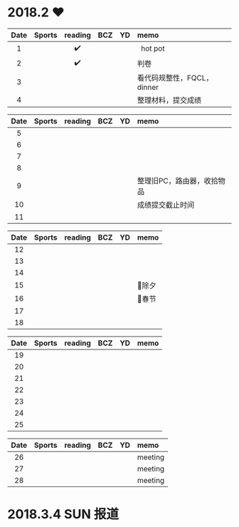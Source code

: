 # 2018.2 :heart:

| Date  | Sports | reading | BCZ | YD | memo | 
| :---: | :---: | :---: | :---: | :---: | :--- | 
| 1 |  | :heavy_check_mark: |  |  |   hot pot | 
| 2 |  | :heavy_check_mark: |  |  |  判卷| 
| 3 |  |  |  |  |  看代码规整性，FQCL，dinner| 
| 4 |  |  |  |  |  整理材料，提交成绩| 

| Date  | Sports | reading | BCZ | YD | memo | 
| :---: | :---: | :---: | :---: | :---: | :--- | 
| 5 |  |  |  |  |  | 
| 6 |  |  |  |  |  | 
| 7 |  |  |  |  |  | 
| 8 |  |  |  |  |  | 
| 9 |  |  |  |  |  整理旧PC，路由器，收拾物品|   
| 10 |  |  |  |  | 成绩提交截止时间 | 
| 11 |  |  |  |  |  | 

| Date  | Sports | reading | BCZ | YD | memo | 
| :---: | :---: | :---: | :---: | :---: | :--- | 
| 12 |  |  |  |  |  | 
| 13 |  |  |  |  |  | 
| 14 |  |  |  |  |  | 
| 15 |  |  |  |  | :red_circle:除夕 | 
| 16 |  |  |  |  | :red_circle:春节 | 
| 17 |  |  |  |  |  | 
| 18 |  |  |  |  |  | 

| Date  | Sports | reading | BCZ | YD | memo | 
| :---: | :---: | :---: | :---: | :---: | :--- | 
| 19 |  |  |  |  |  |   
| 20 |  |  |  |  |  | 
| 21 |  |  |  |  |  | 
| 22 |  |  |  |  |  | 
| 23 |  |  |  |  |  | 
| 24 |  |  |  |  |  | 
| 25 |  |  |  |  |  | 

| Date  | Sports | reading | BCZ | YD | memo | 
| :---: | :---: | :---: | :---: | :---: | :--- | 
| 26 |  |  |  |  | meeting | 
| 27 |  |  |  |  | meeting | 
| 28 |  |  |  |  | meeting | 

# 2018.3.4 SUN 报道
